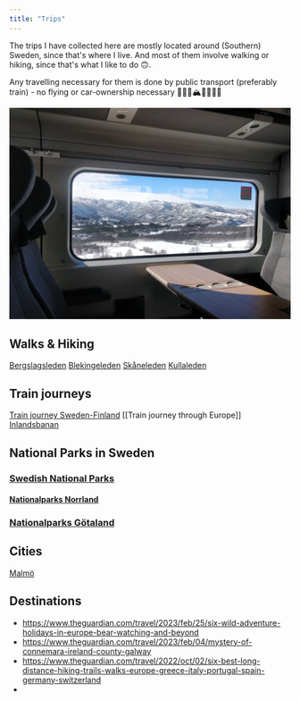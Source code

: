 ```yaml
---
title: "Trips"
---
```


The trips I have collected here are mostly located around (Southern) Sweden, since that's where I live. And most of them involve walking or hiking, since that's what I like to do 🙃. 

Any travelling necessary for them is done by public transport (preferably train) -  no flying or car-ownership necessary 🌲🚞🚃🏔️🌳🌲🌲🌊

![](projects/attachments/2022%20April%20-%20Bergensbana.jpg)


## Walks & Hiking
[Bergslagsleden](trips/Bergslagsleden.md)
[Blekingeleden](trips/Blekingeleden.md)
[Skåneleden](trips/Skåneleden.md)
[Kullaleden](trips/Kullaleden.md)

## Train journeys
[Train journey Sweden-Finland](trips/Train%20journey%20Sweden-Finland.md)
[[Train journey through Europe]]
[Inlandsbanan](trips/Inlandsbanan.md)


## National Parks in Sweden
### [Swedish National Parks](trips/Swedish%20National%20Parks.md)
#### [Nationalparks Norrland](trips/nationalparks_norrland.md)
### [Nationalparks Götaland](trips/nationalparks_götaland.md)

## Cities
[Malmö](trips/Malmö.md)


## Destinations

- https://www.theguardian.com/travel/2023/feb/25/six-wild-adventure-holidays-in-europe-bear-watching-and-beyond
- https://www.theguardian.com/travel/2023/feb/04/mystery-of-connemara-ireland-county-galway
- https://www.theguardian.com/travel/2022/oct/02/six-best-long-distance-hiking-trails-walks-europe-greece-italy-portugal-spain-germany-switzerland
- 

